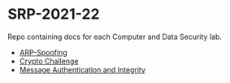 # SRP-2021-22

Repo containing docs for each Computer and Data Security lab.

- [ARP-Spoofing](./ARP-Spoofing.md)
- [Crypto Challenge](./CryptoChallenge.md)
- [Message Authentication and Integrity](./MessageAuthenticationAndIntegrity.md)
